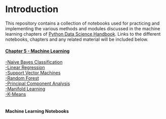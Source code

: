 # Introduction
This repository contains a collection of notebooks used for practicing and implementing the various methods and modules discussed in the machine learning chapters of [Python Data Science Handbook](https://colab.research.google.com/github/jakevdp/PythonDataScienceHandbook/blob/master/notebooks/Index.ipynb#scrollTo=i0MkkA6Ct-LV). Links to the different notebooks, chapters and any related material will be included below.


#### [Chapter 5 - Machine Learning](https://colab.research.google.com/github/jakevdp/PythonDataScienceHandbook/blob/master/notebooks/05.00-Machine-Learning.ipynb)

<a href="https://colab.research.google.com/github/jakevdp/PythonDataScienceHandbook/blob/master/notebooks/05.05-Naive-Bayes.ipynb">-Naive Bayes Classification</a><br/>
<a href="https://colab.research.google.com/github/jakevdp/PythonDataScienceHandbook/blob/master/notebooks/05.06-Linear-Regression.ipynb">-Linear Regression</a><br/>
<a href="https://colab.research.google.com/github/jakevdp/PythonDataScienceHandbook/blob/master/notebooks/05.07-Support-Vector-Machines.ipynb">-Support Vector Machines</a><br/>
<a href="https://colab.research.google.com/github/jakevdp/PythonDataScienceHandbook/blob/master/notebooks/05.08-Random-Forests.ipynb">-Random Forest</a><br/>
<a href="https://colab.research.google.com/github/jakevdp/PythonDataScienceHandbook/blob/master/notebooks/05.09-Principal-Component-Analysis.ipynb">-Principal Component Analysis</a><br/>
<a href="https://colab.research.google.com/github/jakevdp/PythonDataScienceHandbook/blob/master/notebooks/05.10-Manifold-Learning.ipynb">-Manifold Learning</a><br/>
<a href="https://colab.research.google.com/github/jakevdp/PythonDataScienceHandbook/blob/master/notebooks/05.11-K-Means.ipynb">-K-Means</a><br/>
<a href="https://colab.research.google.com/github/jakevdp/PythonDataScienceHandbook/blob/master/notebooks/05.12-Gaussian-Mixtures.ipynb"></a><br/>
<a href="https://colab.research.google.com/github/jakevdp/PythonDataScienceHandbook/blob/master/notebooks/05.13-Kernel-Density-Estimation.ipynb"></a>
#### Machine Learning Notebooks

